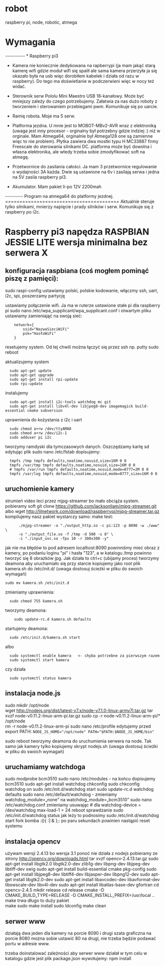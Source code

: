 # robot
raspberry pi, node, robotic, atmega

Wymagania
=========

<hardware>
----------
* Raspberry pi3
 
* Kamera nie koniecznie dedykowana na rapberrypi (ja mam jakąć starą kamerę wifi gdzie moduł wifi się spalił ale sama kamera przerzyła ja się okazało była na usb więc dorobiłem kabelek i działa od razu w raspberry). Do tego ma doświetlanie w podczerwieni więc w nocy też widać.

* Sterownik serw Pololu Mini Maestro USB 18-kanałowy. Może być mniejszy zależy do czego potrzebujemy. Załatwia za nas dużo roboty z tworzeniem i sterowaniem przebiegami pwm. Komunikuje się po uarcie.

* Ramię robota. Moje ma 5 serw.

* Platforma jezdna. U mnie jest to MOBOT-MBv2-AVR wraz z elektroniką (uwaga jest inny procesor - orginalny był potrzebny gdzie indziej :) niż w orginale. Mam Atmega64, orginalnie był Atmega128 one są zamienne więc to nie problem). Płytka zawiera dwa mostki typu H MC33887 firmy Freescale  do sterowania silnikami DC.
platforma może być dowolna i własna elektronika, ale wtedy trzeba sobie zmodyfikować soft na atmegę.

* Przetwornice do zasilania całości. Ja mam 3 przetwornice regulowanie o wydajności 3A każda. Dwie są ustawione na 6v i zasilają serwa i jedna na 5V zasila raspberry pi3.

* Akumulator. Mam pakiet li-po 12V 2200mah 
 
<software>
---------
Program na atmega64 do platformy jezdnej.
========================================
Aktualnie steruje tylko silnikami, mnierzy napięcie i prady silników i serw. Komunikuje się z raspberry po i2c.


Raspberry pi3 napędza RASPBIAN JESSIE LITE wersja minimalna bez serwera X
===========================================================================
konfiguracja raspbiana (coś mogłem pominąć piszę z pamięci):
-----------------------------------------------------------
sudo raspi-config
   ustawiamy polski, polskie kodowanie, włączmy ssh, uart, i2c, spi, poszerzamy partycję

ustawiamy połączenie wifi. Ja ma w ruterze ustawione stałe pi dla raspberry pi
sudo nano /etc/wpa_supplicant/wpa_supplicant.conf
i otwartym pliku ustawiamy zamieniająć na swoją sieć:
```
	network={
        ssid="NazwaSieciWiFi"
        psk="HasłoWiFi"
	}
```
resetujemy system. Od tej chwili można łączyć się przez ssh np. putty
  sudo reboot
   
   
aktualizujemy system
```
  sudo apt-get update
  sudo apt-get upgrade
  sudo apt-get install rpi-update
  sudo rpi-update
```

instalujemy
```
  sudo apt-get install i2c-tools watchdog mc git
  sudo apt-get install libv4l-dev libjpeg8-dev imagemagick build-essential cmake subversion
```
  
uprawnienia do kożystania z i2c i uart
```
  sudo chmod a+rw /dev/ttyAMA0
  sudo chmod a+rw /dev/i2c-1
  sudo adduser pi i2c
```

tworzymy ramdyski dla tymczasowych danych. Oszczędzamy kartę sd edytując plik sudo nano /etc/fstab
dopisujemy:
```
  tmpfs /tmp tmpfs defaults,noatime,nosuid,size=16M 0 0
  tmpfs /var/tmp tmpfs defaults,noatime,nosuid,size=16M 0 0
  # tmpfs /var/run tmpfs defaults,noatime,nosuid,mode=0777=2M 0 0
  tmpfs /var/log tmpfs defaults,noatime,nosuid,mode=0777,size=16M 0 0
```


uruchomienie kamery
------------------
strumień video leci przez mjpg-streamer bo mało obciąża system. pobieramy soft
git clone https://github.com/jacksonliam/mjpg-streamer.git
albo
wget http://lilnetwork.com/download/raspberrypi/mjpg-streamer.tar.gz
kompilujemy nasz pakiet wystarczy samo: make
test:
```
      ./mjpg-streamer -o "./output_http.so -c pi:123 -p 8090 -w ./www" \
      -o "./output_file.so -f /tmp -d 500 -s 8" \
      -i "./input_uvc.so -fps 10 -r 300x300 -y"
```
jak nie ma błędów to pod adresem localhost:8090 powinniśmy mieć obraz z kamery, po podaniu loginu  "pi" i hasła "123", a w katalogu /tmp powinno tworzyć się 8 obrazków jpg.
Jak działa to ctrl+c (ubijamy proces)
tworzymy deamona aby uruchamiało się przy starcie
kopiujemy jako root plik kamera.sh do /etc/init.d/ (uwaga dostosuj ścieżki w pliku do swoich wymagań) 
 ``` 
 sudo mv kamera.sh /etc/init.d
 ```
zmieniamy uprawnienia:
```
  sudo chmod 755 kamera.sh
```
tworzymy deamona:
```
    sudo update-rc.d kamera.sh defaults
```
startujemy deamona:
```
  sudo /etc/init.d/kamera.sh start
```
albo
```
  sudo systemctl enable kamera   <- chyba potrzebne za pierwszym razem
  sudo systemctl start kamera
 ```
czy działa
```
  sudo systemctl status kamera
```

instalacja node.js
-----------------
  sudo mkdir /opt/node	
  wget http://nodejs.org/dist/latest-v7.x/node-v7.1.0-linux-armv7l.tar.gz
  tar xvzf node-v0.11.2-linux-arm-pi.tar.gz
  sudo cp -r node-v0.11.2-linux-arm-pi/* /opt/node	
  rm -r node-v0.11.2-linux-arm-pi
  sudo nano /etc/profile 
     edytujemy przed export PATH:
    ```
	NODE_JS_HOME="/opt/node"
    PATH="$PATH:$NODE_JS_HOME/bin"
	```

  sudo reboot
tworzymy deamona do uruchumienia serwera na node. Tak samo jak kamery tylko kopiujemy skrypt nodejs.sh (uwaga dostosuj ścieżki w pliku do swoich wymagań)  

uruchamiamy watchdoga
---------------------
sudo modprobe bcm3510
sudo nano /etc/modules - na końcu dopisujemy bcm3510
sudo apt-get install watchdog chkconfig
sudo chkconfig watchdog on
sudo /etc/init.d/watchdog start
sudo update-rc.d watchdog defaults
sudo nano /etc/default/watchdog - zmieniamy watchdog_module=„none” na watchdog_module=„bcm3510”
sudo nano /etc/watchdog.conf zmieniamy usuwając # dla 
	watchdog-device = /dev/watchdog	
	max-load-1 = 24
reboot
sprawdzanie
sudo /etc/init.d/watchdog status
jak leży to podnosimy 
sudo /etc/init.d/watchdog start
fork bomba
:(){ :|:& };:
po paru sekundach powinien nastąpić reset systemu


instalacja opencv
----------------
używam wersji 2.4.13 bo wersja 3.1 ponoć nie działa z nodejs
pobieramy ze strony
http://opencv.org/downloads.html
   tar xvzf opencv-2.4.13.tar.gz
   sudo apt-get install libgtk2.0 libgtk2.0-dev zlib1g-dev libpng-dev libjpeg-dev libtiff-dev  swig
   sudo apt-get install build-essential cmake pkg-config
   sudo apt-get install libjpeg8-dev libtiff4-dev libjasper-dev libpng12-dev
    sudo apt-get install libgtk2.0-dev
	sudo apt-get install libavcodec-dev libavformat-dev libswscale-dev libv4l-dev
    sudo apt-get install libatlas-base-dev gfortran
  cd opencv-2.4.5
  mkdir release
  cd release
  cmake -D CMAKE_BUILD_TYPE=RELEASE -D CMAKE_INSTALL_PREFIX=/usr/local .. 
make trwa długo to duży pakiet  
  make
  sudo make install
  sudo ldconfig
  make clean

serwer www
---------
działają dwa jeden dla kamery na porcie 8090 i drugi szata graficzna na porcie 8080 można sobie ustawić 80 na drugi, nie trzeba będzie podawać portu w adresie www.

trzeba doinstalować zależności aby serwer www działał w tym celu w katalogu gdzie jest plik package.json  wywołujemy:
npm install


  
